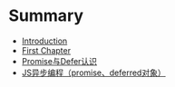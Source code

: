 # Summary

* [Introduction](README.md)
* [First Chapter](chapter1.md)
* [Promise与Defer认识](promiseyu-defer-ren-shi.md)
* [JS异步编程（promise、deferred对象）](jsyi-bu-bian-cheng-ff08-promise-deferred-dui-xiang-ff09.md)

